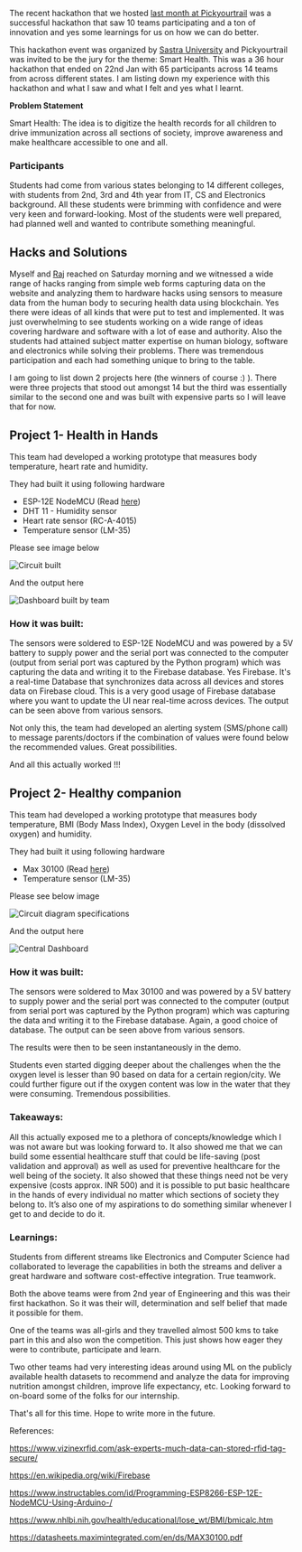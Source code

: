The recent hackathon that we hosted [last month at Pickyourtrail](https://linkedin.com/posts/pickyourtrail_lifeatpickyourtrail-startup-startuplife-activity-6628647964623638528-2CFX) was a successful hackathon that saw 10 teams participating and a ton of innovation and yes some learnings for us on how we can do better.

This hackathon event was organized by [Sastra University](https://inlinkedin.com/company/sastra-university) and Pickyourtrail was invited to be the jury for the theme: Smart Health. This was a 36 hour hackathon that ended on 22nd Jan with 65 participants across 14 teams from across different states. I am listing down my experience with this hackathon and what I saw and what I felt and yes what I learnt.

**Problem Statement**

Smart Health: The idea is to digitize the health records for all children to drive immunization across all sections of society, improve awareness and make healthcare accessible to one and all.

### **Participants**

Students had come from various states belonging to 14 different colleges, with students from 2nd, 3rd and 4th year from IT, CS and Electronics background. All these students were brimming with confidence and were very keen and forward-looking. Most of the students were well prepared, had planned well and wanted to contribute something meaningful.

## **Hacks and Solutions**

Myself and [Raj](https://www.linkedin.com/in/raj-kumar-5ba700103/) reached on Saturday morning and we witnessed a wide range of hacks ranging from simple web forms capturing data on the website and analyzing them to hardware hacks using sensors to measure data from the human body to securing health data using blockchain. Yes there were ideas of all kinds that were put to test and implemented. It was just overwhelming to see students working on a wide range of ideas covering hardware and software with a lot of ease and authority. Also the students had attained subject matter expertise on human biology, software and electronics while solving their problems. There was tremendous participation and each had something unique to bring to the table.

I am going to list down 2 projects here (the winners of course :) ). There were three projects that stood out amongst 14 but the third was essentially similar to the second one and was built with expensive parts so I will leave that for now. 

## **Project 1- Health in Hands**

This team had developed a working prototype that measures body temperature, heart rate and humidity.

They had built it using following hardware 

- ESP-12E NodeMCU (Read [here](https://www.instructables.com/id/Programming-ESP8266-ESP-12E-NodeMCU-Using-Arduino-/))
-  DHT 11 - Humidity sensor
- Heart rate sensor (RC-A-4015)
- Temperature sensor (LM-35)



Please see image below 



![Circuit built](https://media-exp1.licdn.com/dms/image/C5112AQF24V2PY5EWgg/article-inline_image-shrink_1000_1488/0?e=1594857600&v=beta&t=m_HoF_Cuph_gg8Qr6rVDceDLT2kc2QT4fI0X24E5_4I)

And the output here

![Dashboard built by team](https://media-exp1.licdn.com/dms/image/C5112AQGhtC8v-MnYHg/article-inline_image-shrink_1000_1488/0?e=1594857600&v=beta&t=Bhf6kRkXFHOd3yR2h2F8HdaUSB9iiibP11Ml94lrhP8)

### **How it was built:**

The sensors were soldered to ESP-12E NodeMCU and was powered by a 5V battery to supply power and the serial port was connected to the computer (output from serial port was captured by the Python program) which was capturing the data and writing it to the Firebase database. Yes Firebase. It's a real-time Database that synchronizes data across all devices and stores data on Firebase cloud. This is a very good usage of Firebase database where you want to update the UI near real-time across devices. The output can be seen above from various sensors.

Not only this, the team had developed an alerting system (SMS/phone call) to message parents/doctors if the combination of values were found below the recommended values. Great possibilities.

And all this actually worked !!! 

## **Project 2- Healthy companion**

This team had developed a working prototype that measures body temperature, BMI (Body Mass Index), Oxygen Level in the body (dissolved oxygen) and humidity.

They had built it using following hardware

- Max 30100 (Read [here](https://datasheets.maximintegrated.com/en/ds/MAX30100.pdf))
- Temperature sensor (LM-35)

Please see below image 



![Circuit diagram specifications](https://media-exp1.licdn.com/dms/image/C5112AQGm-hoaay-uQg/article-inline_image-shrink_1000_1488/0?e=1594857600&v=beta&t=cBL-Hwiqs_CUMGH_y2BvtkpyNTZo2Qm8-aofksizu_Q)

And the output here

![Central Dashboard](https://media-exp1.licdn.com/dms/image/C5112AQHJ0_JQvH60Jw/article-inline_image-shrink_1000_1488/0?e=1594857600&v=beta&t=U3E3MrrVv4Af8kbxsGK2jweEzeeZTb5A9KScwZ8bwM8)

### **How it was built:**

The sensors were soldered to Max 30100 and was powered by a 5V battery to supply power and the serial port was connected to the computer (output from serial port was captured by the Python program) which was capturing the data and writing it to the Firebase database. Again, a good choice of database. The output can be seen above from various sensors.

The results were then to be seen instantaneously in the demo. 

Students even started digging deeper about the challenges when the the oxygen level is lesser than 90 based on data for a certain region/city. We could further figure out if the oxygen content was low in the water that they were consuming. Tremendous possibilities. 

### **Takeaways:**

All this actually exposed me to a plethora of concepts/knowledge which I was not aware but was looking forward to. It also showed me that we can build some essential healthcare stuff that could be life-saving (post validation and approval) as well as used for preventive healthcare for the well being of the society. It also showed that these things need not be very expensive (costs approx. INR 500) and it is possible to put basic healthcare in the hands of every individual no matter which sections of society they belong to. It’s also one of my aspirations to do something similar whenever I get to and decide to do it. 

### **Learnings:**

Students from different streams like Electronics and Computer Science had collaborated to leverage the capabilities in both the streams and deliver a great hardware and software cost-effective integration. True teamwork. 

Both the above teams were from 2nd year of Engineering and this was their first hackathon. So it was their will, determination and self belief that made it possible for them.

One of the teams was all-girls and they travelled almost 500 kms to take part in this and also won the competition. This just shows how eager they were to contribute, participate and learn.

Two other teams had very interesting ideas around using ML on the publicly available health datasets to recommend and analyze the data for improving nutrition amongst children, improve life expectancy, etc. Looking forward to on-board some of the folks for our internship.

That's all for this time. Hope to write more in the future.

References:

https://www.vizinexrfid.com/ask-experts-much-data-can-stored-rfid-tag-secure/

https://en.wikipedia.org/wiki/Firebase

https://www.instructables.com/id/Programming-ESP8266-ESP-12E-NodeMCU-Using-Arduino-/

https://www.nhlbi.nih.gov/health/educational/lose_wt/BMI/bmicalc.htm

https://datasheets.maximintegrated.com/en/ds/MAX30100.pdf
